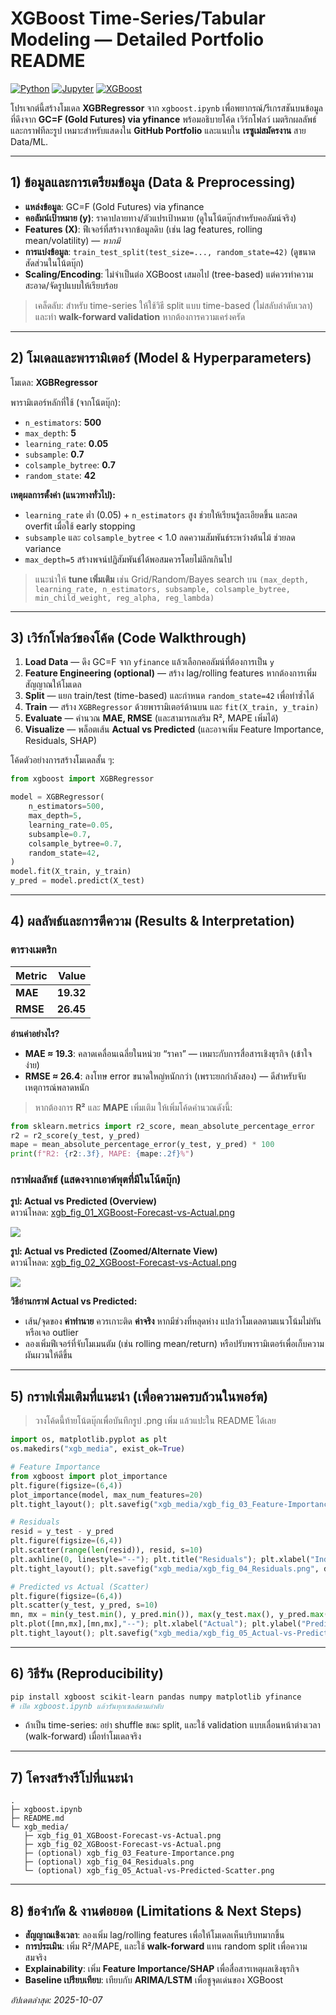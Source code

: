 # XGBoost Time-Series/Tabular Modeling — Detailed Portfolio README

[![Python](https://img.shields.io/badge/Python-3.x-blue)](#) [![Jupyter](https://img.shields.io/badge/Jupyter-Notebook-orange)](#) [![XGBoost](https://img.shields.io/badge/XGBoost-1.x-brightgreen)](#)

โปรเจกต์นี้สร้างโมเดล **XGBRegressor** จาก `xgboost.ipynb` เพื่อพยากรณ์/รีเกรสชันบนข้อมูลที่ดึงจาก **GC=F (Gold Futures) via yfinance** พร้อมอธิบายโค้ด เวิร์กโฟลว์ เมตริกผลลัพธ์ และกราฟทีละรูป
เหมาะสำหรับแสดงใน **GitHub Portfolio** และแนบใน **เรซูเม่สมัครงาน** สาย Data/ML.

---

## 1) ข้อมูลและการเตรียมข้อมูล (Data & Preprocessing)
- **แหล่งข้อมูล**: GC=F (Gold Futures) via yfinance
- **คอลัมน์เป้าหมาย (y)**: ราคาปลายทาง/ตัวแปรเป้าหมาย (ดูในโน้ตบุ๊กสำหรับคอลัมน์จริง)
- **Features (X)**: ฟีเจอร์ที่สร้างจากข้อมูลดิบ (เช่น lag features, rolling mean/volatility) — *หากมี*
- **การแบ่งข้อมูล**: `train_test_split(test_size=..., random_state=42)` (ดูขนาดสัดส่วนในโน้ตบุ๊ก)
- **Scaling/Encoding**: ไม่จำเป็นต่อ XGBoost เสมอไป (tree-based) แต่ควรทำความสะอาด/จัดรูปแบบให้เรียบร้อย

> เคล็ดลับ: สำหรับ time-series ให้ใช้วิธี split แบบ time-based (ไม่สลับลำดับเวลา) และทำ **walk-forward validation** หากต้องการความเคร่งครัด

---

## 2) โมเดลและพารามิเตอร์ (Model & Hyperparameters)
โมเดล: **XGBRegressor**  

พารามิเตอร์หลักที่ใช้ (จากโน้ตบุ๊ก):
- `n_estimators`: **500**
- `max_depth`: **5**
- `learning_rate`: **0.05**
- `subsample`: **0.7**
- `colsample_bytree`: **0.7**
- `random_state`: **42**

**เหตุผลการตั้งค่า (แนวทางทั่วไป):**
- `learning_rate` ต่ำ (0.05) + `n_estimators` สูง ช่วยให้เรียนรู้ละเอียดขึ้น และลด overfit เมื่อใช้ early stopping
- `subsample` และ `colsample_bytree` < 1.0 ลดความสัมพันธ์ระหว่างต้นไม้ ช่วยลด variance
- `max_depth=5` สร้างพจน์ปฏิสัมพันธ์ได้พอสมควรโดยไม่ลึกเกินไป

> แนะนำให้ **tune เพิ่มเติม** เช่น Grid/Random/Bayes search บน `(max_depth, learning_rate, n_estimators, subsample, colsample_bytree, min_child_weight, reg_alpha, reg_lambda)`

---

## 3) เวิร์กโฟลว์ของโค้ด (Code Walkthrough)

1. **Load Data** — ดึง GC=F จาก `yfinance` แล้วเลือกคอลัมน์ที่ต้องการเป็น `y`
2. **Feature Engineering (optional)** — สร้าง lag/rolling features หากต้องการเพิ่มสัญญาณให้โมเดล
3. **Split** — แยก train/test (time-based) และกำหนด `random_state=42` เพื่อทำซ้ำได้
4. **Train** — สร้าง `XGBRegressor` ด้วยพารามิเตอร์ด้านบน และ `fit(X_train, y_train)`  
5. **Evaluate** — คำนวณ **MAE, RMSE** (และสามารถเสริม R², MAPE เพิ่มได้)
6. **Visualize** — พล็อตเส้น **Actual vs Predicted** (และอาจเพิ่ม Feature Importance, Residuals, SHAP)

โค้ดตัวอย่างการสร้างโมเดลสั้น ๆ:
```python
from xgboost import XGBRegressor

model = XGBRegressor(
    n_estimators=500,
    max_depth=5,
    learning_rate=0.05,
    subsample=0.7,
    colsample_bytree=0.7,
    random_state=42,
)
model.fit(X_train, y_train)
y_pred = model.predict(X_test)
```

---

## 4) ผลลัพธ์และการตีความ (Results & Interpretation)

### ตารางเมตริก
| Metric | Value |
|---|---:|
| **MAE** | **19.32** |
| **RMSE** | **26.45** |

**อ่านค่าอย่างไร?**  
- **MAE ≈ 19.3**: คลาดเคลื่อนเฉลี่ยในหน่วย “ราคา” — เหมาะกับการสื่อสารเชิงธุรกิจ (เข้าใจง่าย)  
- **RMSE ≈ 26.4**: ลงโทษ error ขนาดใหญ่หนักกว่า (เพราะยกกำลังสอง) — ดีสำหรับจับเหตุการณ์พลาดหนัก

> หากต้องการ **R²** และ **MAPE** เพิ่มเติม ให้เพิ่มโค้ดคำนวณดังนี้:
```python
from sklearn.metrics import r2_score, mean_absolute_percentage_error
r2 = r2_score(y_test, y_pred)
mape = mean_absolute_percentage_error(y_test, y_pred) * 100
print(f"R2: {r2:.3f}, MAPE: {mape:.2f}%")
```

### กราฟผลลัพธ์ (แสดงจากเอาต์พุตที่มีในโน้ตบุ๊ก)

**รูป: Actual vs Predicted (Overview)**  
ดาวน์โหลด: [xgb_fig_01_XGBoost-Forecast-vs-Actual.png](sandbox:/mnt/data/xgb_media/xgb_fig_01_XGBoost-Forecast-vs-Actual.png)  

![](xgb_media/xgb_fig_01_XGBoost-Forecast-vs-Actual.png)


**รูป: Actual vs Predicted (Zoomed/Alternate View)**  
ดาวน์โหลด: [xgb_fig_02_XGBoost-Forecast-vs-Actual.png](sandbox:/mnt/data/xgb_media/xgb_fig_02_XGBoost-Forecast-vs-Actual.png)  

![](xgb_media/xgb_fig_02_XGBoost-Forecast-vs-Actual.png)


**วิธีอ่านกราฟ Actual vs Predicted:**  
- เส้น/จุดของ **ค่าทำนาย** ควรเกาะติด **ค่าจริง** หากมีช่วงที่หลุดห่าง แปลว่าโมเดลตามแนวโน้มไม่ทันหรือเจอ outlier  
- ลองเพิ่มฟีเจอร์ที่จับโมเมนตัม (เช่น rolling mean/return) หรือปรับพารามิเตอร์เพื่อเก็บความผันผวนให้ดีขึ้น

---

## 5) กราฟเพิ่มเติมที่แนะนำ (เพื่อความครบถ้วนในพอร์ต)
> วางโค้ดนี้ท้ายโน้ตบุ๊กเพื่อบันทึกรูป .png เพิ่ม แล้วแปะใน README ได้เลย

```python
import os, matplotlib.pyplot as plt
os.makedirs("xgb_media", exist_ok=True)

# Feature Importance
from xgboost import plot_importance
plt.figure(figsize=(6,4))
plot_importance(model, max_num_features=20)
plt.tight_layout(); plt.savefig("xgb_media/xgb_fig_03_Feature-Importance.png", dpi=200)

# Residuals
resid = y_test - y_pred
plt.figure(figsize=(6,4))
plt.scatter(range(len(resid)), resid, s=10)
plt.axhline(0, linestyle="--"); plt.title("Residuals"); plt.xlabel("Index"); plt.ylabel("Residual")
plt.tight_layout(); plt.savefig("xgb_media/xgb_fig_04_Residuals.png", dpi=200)

# Predicted vs Actual (Scatter)
plt.figure(figsize=(6,4))
plt.scatter(y_test, y_pred, s=10)
mn, mx = min(y_test.min(), y_pred.min()), max(y_test.max(), y_pred.max())
plt.plot([mn,mx],[mn,mx],"--"); plt.xlabel("Actual"); plt.ylabel("Predicted"); plt.title("Actual vs Predicted")
plt.tight_layout(); plt.savefig("xgb_media/xgb_fig_05_Actual-vs-Predicted-Scatter.png", dpi=200)
```

---

## 6) วิธีรัน (Reproducibility)
```bash
pip install xgboost scikit-learn pandas numpy matplotlib yfinance
# เปิด xgboost.ipynb แล้วรันทุกเซลล์ตามลำดับ
```
- ถ้าเป็น time-series: อย่า shuffle ขณะ split, และใช้ validation แบบเลื่อนหน้าต่างเวลา (walk-forward) เมื่อทำโมเดลจริง

---

## 7) โครงสร้างรีโปที่แนะนำ
```
.
├─ xgboost.ipynb
├─ README.md
└─ xgb_media/
   ├─ xgb_fig_01_XGBoost-Forecast-vs-Actual.png
   ├─ xgb_fig_02_XGBoost-Forecast-vs-Actual.png
   ├─ (optional) xgb_fig_03_Feature-Importance.png
   ├─ (optional) xgb_fig_04_Residuals.png
   └─ (optional) xgb_fig_05_Actual-vs-Predicted-Scatter.png
```

---

## 8) ข้อจำกัด & งานต่อยอด (Limitations & Next Steps)
- **สัญญาณเชิงเวลา**: ลองเพิ่ม lag/rolling features เพื่อให้โมเดลเห็นบริบทมากขึ้น
- **การประเมิน**: เพิ่ม R²/MAPE, และใช้ **walk-forward** แทน random split เพื่อความสมจริง
- **Explainability**: เพิ่ม **Feature Importance/SHAP** เพื่อสื่อสารเหตุผลเชิงธุรกิจ
- **Baseline เปรียบเทียบ**: เทียบกับ **ARIMA/LSTM** เพื่อชูจุดเด่นของ XGBoost

_อัปเดตล่าสุด: 2025-10-07_
